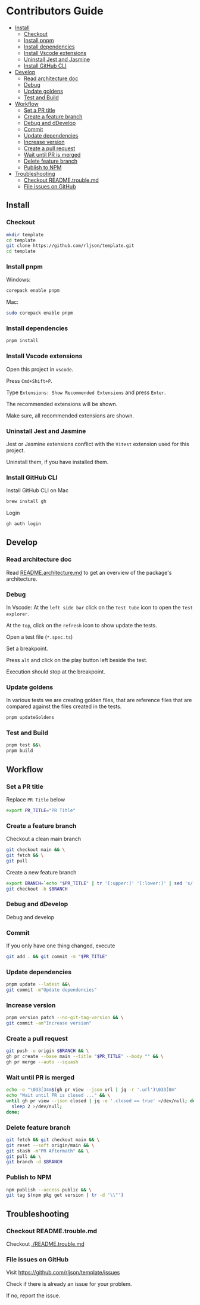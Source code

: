 <!--
@license
Copyright (c) 2025 Rljson

Use of this source code is governed by terms that can be
found in the LICENSE file in the root of this package.
-->

# Contributors Guide

- [Install](#install)
  - [Checkout](#checkout)
  - [Install pnpm](#install-pnpm)
  - [Install dependencies](#install-dependencies)
  - [Install Vscode extensions](#install-vscode-extensions)
  - [Uninstall Jest and Jasmine](#uninstall-jest-and-jasmine)
  - [Install GitHub CLI](#install-github-cli)
- [Develop](#develop)
  - [Read architecture doc](#read-architecture-doc)
  - [Debug](#debug)
  - [Update goldens](#update-goldens)
  - [Test and Build](#test-and-build)
- [Workflow](#workflow)
  - [Set a PR title](#set-a-pr-title)
  - [Create a feature branch](#create-a-feature-branch)
  - [Debug and dDevelop](#debug-and-ddevelop)
  - [Commit](#commit)
  - [Update dependencies](#update-dependencies)
  - [Increase version](#increase-version)
  - [Create a pull request](#create-a-pull-request)
  - [Wait until PR is merged](#wait-until-pr-is-merged)
  - [Delete feature branch](#delete-feature-branch)
  - [Publish to NPM](#publish-to-npm)
- [Troubleshooting](#troubleshooting)
  - [Checkout README.trouble.md](#checkout-readmetroublemd)
  - [File issues on GitHub](#file-issues-on-github)

<!-- ........................................................................-->

## Install

### Checkout

```bash
mkdir template
cd template
git clone https://github.com/rljson/template.git
cd template
```

### Install pnpm

Windows:

```bash
corepack enable pnpm
```

Mac:

```bash
sudo corepack enable pnpm
```

### Install dependencies

```bash
pnpm install
```

### Install Vscode extensions

Open this project in `vscode`.

Press `Cmd+Shift+P`.

Type `Extensions: Show Recommended Extensions` and press `Enter`.

The recommended extensions will be shown.

Make sure, all recommended extensions are shown.

### Uninstall Jest and Jasmine

Jest or Jasmine extensions conflict with the `Vitest` extension used for this
project.

Uninstall them, if you have installed them.

### Install GitHub CLI

Install GitHub CLI on Mac

```bash
brew install gh
```

Login

```bash
gh auth login
```

<!-- ........................................................................-->

## Develop

### Read architecture doc

Read [README.architecture.md](./README.architecture.md) to get an overview
of the package's architecture.

### Debug

In Vscode: At the `left side bar` click on the `Test tube` icon to open the `Test explorer`.

At the `top`, click on the `refresh` icon to show update the tests.

Open a test file (`*.spec.ts`)

Set a breakpoint.

Press `alt` and click on the play button left beside the test.

Execution should stop at the breakpoint.

### Update goldens

In various tests we are creating golden files, that are reference files that
are compared against the files created in the tests.

```bash
pnpm updateGoldens
```

### Test and Build

```bash
pnpm test &&\
pnpm build
```

<!-- ........................................................................-->

## Workflow

### Set a PR title

Replace `PR Title` below

```bash
export PR_TITLE="PR Title"
```

### Create a feature branch

Checkout a clean main branch

```bash
git checkout main && \
git fetch && \
git pull
```

Create a new feature branch

```bash
export BRANCH=`echo "$PR_TITLE" | tr '[:upper:]' '[:lower:]' | sed 's/[^a-z0-9_]/_/g'` &&\
git checkout -b $BRANCH
```

### Debug and dDevelop

Debug and develop

### Commit

If you only have one thing changed, execute

```bash
git add . && git commit -m "$PR_TITLE"
```

### Update dependencies

```bash
pnpm update --latest &&\
git commit -m"Update dependencies"
```

### Increase version

```bash
pnpm version patch --no-git-tag-version && \
git commit -am"Increase version"
```

### Create a pull request

```bash
git push -u origin $BRANCH && \
gh pr create --base main --title "$PR_TITLE" --body "" && \
gh pr merge --auto --squash
```

### Wait until PR is merged

```bash
echo -e "\033[34m$(gh pr view --json url | jq -r '.url')\033[0m"
echo "Wait until PR is closed ..." && \
until gh pr view --json closed | jq -e '.closed == true' >/dev/null; do
  sleep 2 >/dev/null;
done;
```

### Delete feature branch

```bash
git fetch && git checkout main && \
git reset --soft origin/main && \
git stash -m"PR Aftermath" && \
git pull && \
git branch -d $BRANCH
```

### Publish to NPM

```bash
npm publish --access public && \
git tag $(npm pkg get version | tr -d '\\"')
```

<!-- ........................................................................-->

## Troubleshooting

### Checkout README.trouble.md

Checkout [./README.trouble.md](./README.trouble.md)

### File issues on GitHub

Visit <https://github.com/rljson/template/issues>

Check if there is already an issue for your problem.

If no, report the issue.
